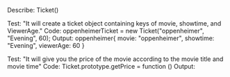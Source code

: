 Describe: Ticket()

Test: "It will create a ticket object containing keys of movie, showtime, and ViewerAge."
Code: oppenheimerTicket = new Ticket("oppenheimer", "Evening", 60);
Output: oppenheimer{
            movie: "oppenheimer",
            showtime: "Evening",
            viewerAge: 60
}

Test: "It will give you the price of the movie according to the movie title and movie time"
Code: Ticket.prototype.getPrice = function ()
Output: 
